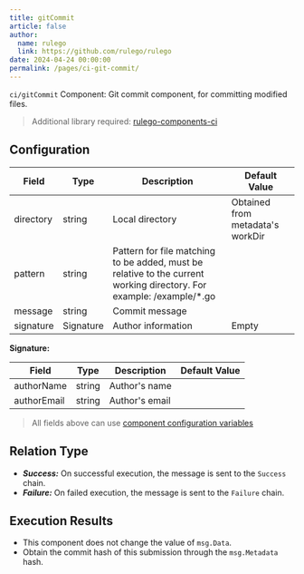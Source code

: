 ```yaml
---
title: gitCommit
article: false
author: 
  name: rulego
  link: https://github.com/rulego/rulego
date: 2024-04-24 00:00:00
permalink: /pages/ci-git-commit/
---
```


`ci/gitCommit` Component: <Badge text="v0.25.0+"/> Git commit component, for committing modified files.

> Additional library required: [rulego-components-ci](https://github.com/rulego/rulego-components-ci)

## Configuration

| Field     | Type      | Description                                                                                                          | Default Value                    |
|-----------|-----------|----------------------------------------------------------------------------------------------------------------------|----------------------------------|
| directory | string    | Local directory                                                                                                      | Obtained from metadata's workDir |
| pattern   | string    | Pattern for file matching to be added, must be relative to the current working directory. For example: /example/*.go |                                  |
| message   | string    | Commit message                                                                                                       |                                  |
| signature | Signature | Author information                                                                                                   | Empty                            |

**Signature:**

| Field       | Type   | Description    | Default Value |
|-------------|--------|----------------|---------------|
| authorName  | string | Author's name  |               |
| authorEmail | string | Author's email |               |

> All fields above can use [component configuration variables](/pages/baa05c/)

## Relation Type

- ***Success:*** On successful execution, the message is sent to the `Success` chain.
- ***Failure:*** On failed execution, the message is sent to the `Failure` chain.

## Execution Results

- This component does not change the value of `msg.Data`.
- Obtain the commit hash of this submission through the `msg.Metadata` hash.
